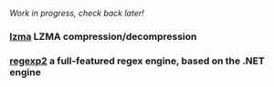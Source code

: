 *Work in progress, check back later!*


### [lzma](https://github.com/go2hx/lzma) LZMA compression/decompression
### [regexp2](https://github.com/go2hx/regexp2) a full-featured regex engine, based on the .NET engine 

